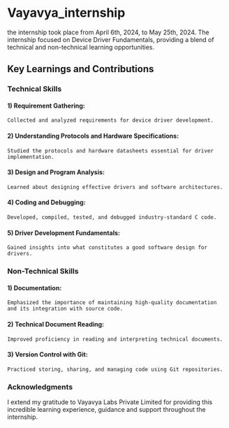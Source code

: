 # Vayavya_internship
the internship took place from April 6th, 2024, to May 25th, 2024. The internship focused on Device Driver Fundamentals, providing a blend of technical and non-technical learning opportunities.

## Key Learnings and Contributions
### Technical Skills
#### 1) Requirement Gathering:
    Collected and analyzed requirements for device driver development.
#### 2) Understanding Protocols and Hardware Specifications:
    Studied the protocols and hardware datasheets essential for driver implementation.
#### 3) Design and Program Analysis:
    Learned about designing effective drivers and software architectures.
#### 4) Coding and Debugging:
    Developed, compiled, tested, and debugged industry-standard C code.
#### 5) Driver Development Fundamentals:
    Gained insights into what constitutes a good software design for drivers.

### Non-Technical Skills
#### 1) Documentation:
    Emphasized the importance of maintaining high-quality documentation and its integration with source code.
#### 2) Technical Document Reading:
    Improved proficiency in reading and interpreting technical documents.
#### 3) Version Control with Git:
    Practiced storing, sharing, and managing code using Git repositories.

### Acknowledgments
I extend my gratitude to Vayavya Labs Private Limited for providing this incredible learning experience, guidance and support throughout the internship. 
